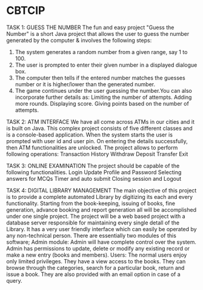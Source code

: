 # CBTCIP
TASK 1: GUESS THE NUMBER
The fun and easy project "Guess the Number" is a short Java project that allows the user to guess the number generated by the computer & involves the following steps:
1. The system generates a random number from a given range, say 1 to 100. 
2. The user is prompted to enter their given number in a displayed dialogue box.
3. The computer then tells if the entered number matches the guesses number or it is higher/lower than the generated number.
4. The game continues under the user guessing the number.You can also incorporate further details as:
Limiting the number of attempts.
Adding more rounds.
Displaying score.
Giving points based on the number of attempts.

TASK 2: ATM INTERFACE
We have all come across ATMs in our cities and it is built on Java. This complex project consists of five different classes and is a console-based application. When the system starts the user is prompted with user id and user pin. On entering the details successfully, then ATM functionalities are unlocked. The project allows to perform following operations:
Transaction History
Withdraw
Deposit
Transfer
Exit

TASK 3: ONLINE EXAMINATION
The project should be capable of the following functionalities.
Login
Update Profile and Password
Selecting answers for MCQs
Timer and auto submit
Closing session and Logout

TASK 4: DIGITAL LIBRARY MANAGEMENT
The main objective of this project is to provide a complete automated Library by digitizing its each and every functionality. Starting from the book-keeping, issuing of books, fine generation, advance booking and report generation all will be accomplished under one single project. The project will be a web based project with a database server responsible for maintaining every single detall of the Library. It has a very user friendly interface which can easily be operated by any non-technical person.
There are essentially two modules of this software;
Admin module: Admin will have complete control over the system. Admin has permissions to update, delete or modify any existing record or make a new entry (books and members).
Users: The normal users enjoy only limited privileges. They have a view access to the books. They can browse through the categories, search for a particular book, return and issue a book. They are also provided with an email option in case of a query.
